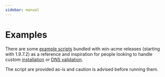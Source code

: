 ```yaml
---
sidebar: manual
---
```

# Examples
There are some [example scripts](https://github.com/PKISharp/win-acme/tree/master/dist/Scripts) 
bundled with win-acme releases (starting with 1.9.7.2) as a reference and inspiration for people
looking to handle custom [installation](/win-acme/reference/plugins/installation/script) or 
[DNS validation](/win-acme/reference/plugins/validation/dns/script).

The script are provided as-is and caution is advised before running them.